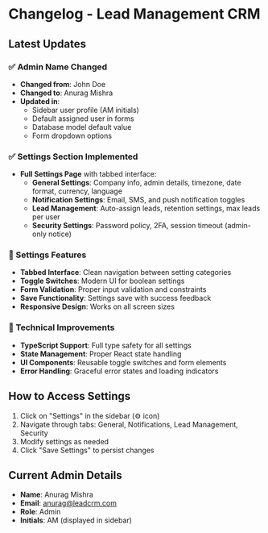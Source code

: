 # Changelog - Lead Management CRM

## Latest Updates

### ✅ Admin Name Changed
- **Changed from**: John Doe
- **Changed to**: Anurag Mishra
- **Updated in**:
  - Sidebar user profile (AM initials)
  - Default assigned user in forms
  - Database model default value
  - Form dropdown options

### ✅ Settings Section Implemented
- **Full Settings Page** with tabbed interface:
  - **General Settings**: Company info, admin details, timezone, date format, currency, language
  - **Notification Settings**: Email, SMS, and push notification toggles
  - **Lead Management**: Auto-assign leads, retention settings, max leads per user
  - **Security Settings**: Password policy, 2FA, session timeout (admin-only notice)

### 🎨 Settings Features
- **Tabbed Interface**: Clean navigation between setting categories
- **Toggle Switches**: Modern UI for boolean settings
- **Form Validation**: Proper input validation and constraints
- **Save Functionality**: Settings save with success feedback
- **Responsive Design**: Works on all screen sizes

### 🔧 Technical Improvements
- **TypeScript Support**: Full type safety for all settings
- **State Management**: Proper React state handling
- **UI Components**: Reusable toggle switches and form elements
- **Error Handling**: Graceful error states and loading indicators

## How to Access Settings
1. Click on "Settings" in the sidebar (⚙️ icon)
2. Navigate through tabs: General, Notifications, Lead Management, Security
3. Modify settings as needed
4. Click "Save Settings" to persist changes

## Current Admin Details
- **Name**: Anurag Mishra
- **Email**: anurag@leadcrm.com
- **Role**: Admin
- **Initials**: AM (displayed in sidebar)